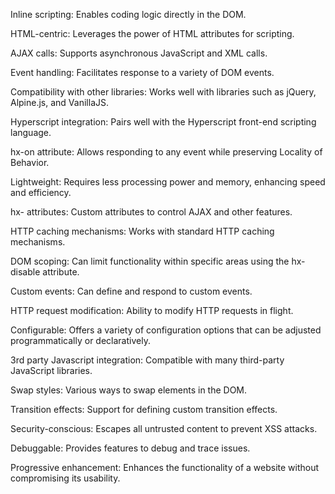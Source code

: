 Inline scripting: Enables coding logic directly in the DOM.

HTML-centric: Leverages the power of HTML attributes for scripting.

AJAX calls: Supports asynchronous JavaScript and XML calls.

Event handling: Facilitates response to a variety of DOM events.

Compatibility with other libraries: Works well with libraries such as jQuery, Alpine.js, and VanillaJS.

Hyperscript integration: Pairs well with the Hyperscript front-end scripting language.

hx-on attribute: Allows responding to any event while preserving Locality of Behavior.

Lightweight: Requires less processing power and memory, enhancing speed and efficiency.

hx- attributes: Custom attributes to control AJAX and other features.

HTTP caching mechanisms: Works with standard HTTP caching mechanisms.

DOM scoping: Can limit functionality within specific areas using the hx-disable attribute.

Custom events: Can define and respond to custom events.

HTTP request modification: Ability to modify HTTP requests in flight.

Configurable: Offers a variety of configuration options that can be adjusted programmatically or declaratively.

3rd party Javascript integration: Compatible with many third-party JavaScript libraries.

Swap styles: Various ways to swap elements in the DOM.

Transition effects: Support for defining custom transition effects.

Security-conscious: Escapes all untrusted content to prevent XSS attacks.

Debuggable: Provides features to debug and trace issues.

Progressive enhancement: Enhances the functionality of a website without compromising its usability.